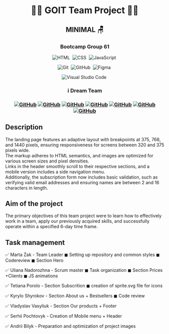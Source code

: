 <h1 align="center"> 👨‍💻 GOIT Team Project 👩‍💻 </h1>
<h2 align="center">   MINIMAL 🪑   </h2>
<h3 align="center">  Bootcamp Group 61  </h3>

<span align="center">

![HTML](https://img.shields.io/badge/-HTML-05122A?style=flat&logo=HTML5)&nbsp;
![CSS](https://img.shields.io/badge/-CSS-05122A?style=flat&logo=CSS3&logoColor=2965f1)&nbsp;
![JavaScript](https://img.shields.io/badge/-JavaScript-05122A?style=flat&logo=javascript)&nbsp;

![Git](https://img.shields.io/badge/-Git-05122A?style=flat&logo=git)&nbsp;
![GitHub](https://img.shields.io/badge/-GitHub-05122A?style=flat&logo=github)&nbsp;
![Figma](https://img.shields.io/badge/-Figma-05122A?style=flat&logo=figma)&nbsp;

![Visual Studio Code](https://img.shields.io/badge/-Visual%20Studio%20Code-05122A?style=flat&logo=visual-studio-code&logoColor=007ACC)&nbsp;

</span>

<h3 align="center"> ℹ️ Dream Team <h3>
<span align="center">

<a align="center" href="https://github.com/Kreal11">![GitHub](https://img.shields.io/badge/-Kyrylo-05122A?style=flat&logo=github)</a>
<a align="center" href="https://github.com/nadiyniy">![GitHub](https://img.shields.io/badge/-Vladyslav-05122A?style=flat&logo=github)</a>
<a align="center" href="https://github.com/Andrii-Bilyk">![GitHub](https://img.shields.io/badge/-Andrii-05122A?style=flat&logo=github)</a>
<a align="center" href="https://github.com/SerhiiPochtovyk">![GitHub](https://img.shields.io/badge/-Serhii-05122A?style=flat&logo=github)</a>
<a align="center" href="https://github.com/UlianaNad">![GitHub](https://img.shields.io/badge/-Uliana-05122A?style=flat&logo=github)</a>
<a align="center" href="https://github.com/Tane4ka170">![GitHub](https://img.shields.io/badge/-Tania-05122A?style=flat&logo=github)</a>
<a align="center" href="https://github.com/Mirana-19">![GitHub](https://img.shields.io/badge/-Marta-05122A?style=flat&logo=github)</a>

</span>

## Description

The landing page features an adaptive layout with breakpoints at 375, 768, and
1440 pixels, ensuring responsiveness for screens between 320 and 375 pixels
wide.<br>The markup adheres to HTML semantics, and images are optimized for
various screen sizes and pixel densities.<br>Links in the header smoothly scroll
to their respective sections, and a mobile version includes a side navigation
menu.<br>Additionally, the subscription form now includes basic validation, such
as verifying valid email addresses and ensuring names are between 2 and 16
characters in length.

## Aim of the project

The primary objectives of this team project were to learn how to effectively
work in a team, apply our previously acquired skills, and successfully operate
within a specified 6-day time frame.

## Task management

✅ Marta Żak - Team Leader ◼ Setting up repository and common styles ◼
Codereview ◼ Section Hero

✅ Uliana Nadorozhna - Scrum master ◼ Task organization ◼ Section Prices
+Clients ◼ JS animations

✅ Tetiana Porolo - Section Subscrition ◼ creation of sprite.svg file for icons

✅ Kyrylo Shyrokov - Section About us + Bestsellers ◼ Code review

✅ Vladyslav Vasyliuk - Section Our products + Footer

✅ Serhii Pochtovyk - Creation of Mobile menu + Header

✅ Andrii Bilyk - Preparation and optimization of project images
